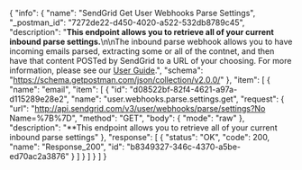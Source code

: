 {
  "info": {
    "name": "SendGrid Get User Webhooks Parse Settings",
    "_postman_id": "7272de22-d450-4020-a522-532db8789c45",
    "description": "**This endpoint allows you to retrieve all of your current inbound parse settings.**\n\nThe inbound parse webhook allows you to have incoming emails parsed, extracting some or all of the contnet, and then have that content POSTed by SendGrid to a URL of your choosing. For more information, please see our [User Guide](https://sendgrid.com/docs/API_Reference/Webhooks/parse.html).",
    "schema": "https://schema.getpostman.com/json/collection/v2.0.0/"
  },
  "item": [
    {
      "name": "email",
      "item": [
        {
          "id": "d08522bf-82f4-4621-a97a-d115289e28e2",
          "name": "user.webhooks.parse.settings.get",
          "request": {
            "url": "http://api.sendgrid.com/v3/user/webhooks/parse/settings?No Name=%7B%7D",
            "method": "GET",
            "body": {
              "mode": "raw"
            },
            "description": "**This endpoint allows you to retrieve all of your current inbound parse settings"
          },
          "response": [
            {
              "status": "OK",
              "code": 200,
              "name": "Response_200",
              "id": "b8349327-346c-4370-a5be-ed70ac2a3876"
            }
          ]
        }
      ]
    }
  ]
}